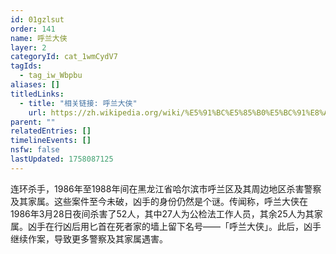 ```yaml
---
id: 01gzlsut
order: 141
name: 呼兰大侠
layer: 2
categoryId: cat_1wmCydV7
tagIds:
  - tag_iw_Wbpbu
aliases: []
titledLinks:
  - title: "相关链接: 呼兰大侠"
    url: https://zh.wikipedia.org/wiki/%E5%91%BC%E5%85%B0%E5%BC%91%E8%AD%A6%E6%A1%88
parent: ""
relatedEntries: []
timelineEvents: []
nsfw: false
lastUpdated: 1758087125
---
```


连环杀手，1986年至1988年间在黑龙江省哈尔滨市呼兰区及其周边地区杀害警察及其家属。这些案件至今未破，凶手的身份仍然是个谜。传闻称，呼兰大侠在1986年3月28日夜间杀害了52人，其中27人为公检法工作人员，其余25人为其家属。凶手在行凶后用匕首在死者家的墙上留下名号——「呼兰大侠」。此后，凶手继续作案，导致更多警察及其家属遇害。